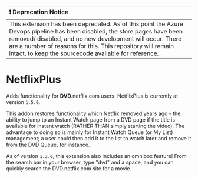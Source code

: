 | :exclamation: Deprecation Notice          |
|:------------------------------------------|
| This extension has been deprecated.  As of this point the Azure Devops pipeline has been disabled, the store pages have been removed/ disabled, and no new development will occur.  There are a number of reasons for this.  This repository will remain intact, to keep the sourcecode available for reference.         |

# NetflixPlus
Adds functionality for **DVD**.netflix.com users. 
NetflixPlus is currently at version `1.5.0`.

This addon restores functionality which Netflix removed years ago - the ability to jump to an Instant Watch page from a DVD page if the title is available for instant watch (RATHER THAN simply starting the video).  The advantage to doing so is mainly for Instant Watch Queue (or My List) management; a user could then add it to the list to watch later and remove it from the DVD Queue, for instance.  

As of version `1.3.0`, this extension also includes an omnibox feature!  From the search bar in your browser, type "dvd" and a space, and you can quickly search the DVD.netflix.com site for a movie.

